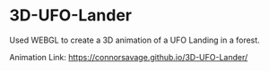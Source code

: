 # 3D-UFO-Lander

Used WEBGL to create a 3D animation of a UFO Landing in a forest.

Animation Link: https://connorsavage.github.io/3D-UFO-Lander/
